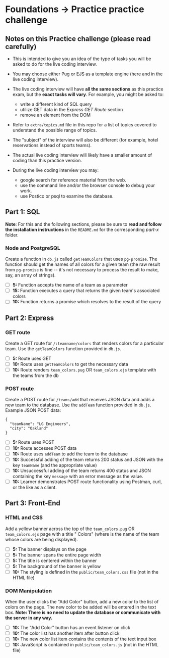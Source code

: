 # Foundations -> Practice practice challenge

## Notes on this Practice challenge (please read carefully)

- This is intended to give you an idea of the type of tasks you will be asked to do for the live coding interview.

- You may choose either Pug or EJS as a template engine (here and in the live coding interview).

- The live coding interview will have __all the same sections__ as this practice exam, but the __exact tasks will vary__. For example, you might be asked to:
  - write a different kind of SQL query
  - utilize GET data in the *Express GET Route* section
  - remove an element from the DOM

- Refer to `extra/topics.md` file in this repo for a list of topics covered to understand the possible range of topics.

- The "subject" of the interview will also be different (for example, hotel reservations instead of sports teams).

- The actual live coding interview will likely have a smaller amount of coding than this practice version.

- During the live coding interview you may:

  - google search for reference material from the web.
  - use the command line and/or the browser console to debug your work.
  - use Postico or psql to examine the database.

## Part 1: SQL

__Note__: For this and the following sections, please be sure to __read and follow the installation instructions__ in the `README.md` for the corresponding *part-x* folder.

### Node and PostgreSQL

Create a function in `db.js` called `getTeamColors` that uses `pg-promise`. The function should get the names of all colors for a given team (the raw result from `pg-promise` is fine -- it's not necessary to process the result to make, say, an array of strings).

  - [ ] __5:__ Function accepts the name of a team as a parameter
  - [ ] __15:__ Function executes a query that returns the given team's associated colors
  - [ ] __10:__ Function returns a promise which resolves to the result of the query

## Part 2: Express

### GET route
Create a GET route for `/:teamname/colors` that renders colors for a particular team. Use the `getTeamColors` function provided in `db.js`.

- [ ] __5:__ Route uses GET
- [ ] __10:__ Route uses `getTeamColors` to get the necessary data
- [ ] __10:__ Route renders `team_colors.pug` OR `team_colors.ejs` template with the teams from the db

### POST route
Create a POST route for `/teams/add` that receives JSON data and adds a new team to the database. Use the `addTeam` function provided in `db.js`. Example JSON POST data:

```
{
  "teamName": "LG Engineers",
  "city": "Oakland"
}
```

- [ ] __5:__ Route uses POST
- [ ] __10:__ Route accesses POST data
- [ ] __10:__ Route uses `addTeam` to add the team to the database
- [ ] __10:__ Successful adding of the team returns 200 status and JSON with the key `teamName` (and the appropriate value)
- [ ] __10:__ Unsuccessful adding of the team returns 400 status and JSON containing the key `message` with an error message as the value.
- [ ] __10:__ Learner demonstrates POST route functionality using Postman, curl, or the like as a client.

## Part 3: Front-End

### HTML and CSS
Add a yellow banner across the top of the `team_colors.pug` OR `team_colors.ejs` page with a title "<teamName> Colors" (where <teamName> is the name of the team whose colors are being displayed).

- [ ] __5:__ The banner displays on the page
- [ ] __5:__ The banner spans the entire page width
- [ ] __5:__ The title is centered within the banner
- [ ] __5:__ The background of the banner is yellow
- [ ] __10:__ The styling is defined in the `public/team_colors.css` file (not in the HTML file)

### DOM Manipulation
When the user clicks the "Add Color" button, add a new color to the list of colors on the page. The new color to be added will be entered in the text box. __Note: There is no need to update the database or communicate with the server in any way.__

- [ ] __10:__ The "Add Color" button has an event listener on click
- [ ] __10:__ The color list has another item after button click
- [ ] __10:__ The new color list item contains the contents of the text input box
- [ ] __10:__ JavaScript is contained in `public/team_colors.js` (not in the HTML file)

